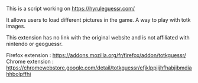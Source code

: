 This is a script working on https://hyruleguessr.com/

It allows users to load different pictures in the game. A way to play with totk images.

This extension has no link with the original website and is not affiliated with nintendo or geoguessr.

Firefox extension : https://addons.mozilla.org/fr/firefox/addon/totkguessr/
Chrome extension : https://chromewebstore.google.com/detail/totkguessr/efjklppjijhfhabjibmdiahhbolpffhi
